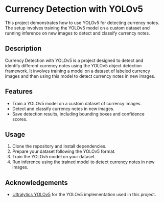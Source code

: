 # Currency Detection with YOLOv5

This project demonstrates how to use YOLOv5 for detecting currency notes. The setup involves training the YOLOv5 model on a custom dataset and running inference on new images to detect and classify currency notes.

## Description

Currency Detection with YOLOv5 is a project designed to detect and identify different currency notes using the YOLOv5 object detection framework. It involves training a model on a dataset of labeled currency images and then using this model to detect currency notes in new images.

## Features

- Train a YOLOv5 model on a custom dataset of currency images.
- Detect and classify currency notes in new images.
- Save detection results, including bounding boxes and confidence scores.

## Usage

1. Clone the repository and install dependencies.
2. Prepare your dataset following the YOLOv5 format.
3. Train the YOLOv5 model on your dataset.
4. Run inference using the trained model to detect currency notes in new images.

## Acknowledgements

- [Ultralytics YOLOv5](https://github.com/ultralytics/yolov5) for the YOLOv5 implementation used in this project.
